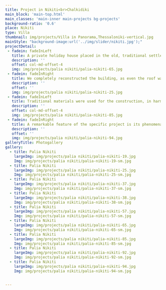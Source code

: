```yaml
---
title: Project in Nikiti<br>Chalkidiki
main_block: 'main-top.html'
main_classes: 'main-inner main-projects bg-projects'
background-ratio: '0.6'
place: Nikiti
type: Villa
thumbnail: img/projects/Villa in Panorama,Thessaloniki-vertical.jpg
mainStyle: "background-image:url('../img/slider/nikiti.jpg');"
projectDetail:
 - fadein: fadeInLeft
   title: A private holiday house placed in the old, traditional settlement of Nikiti.
   description: ''
   offset: col-md-offset-4
   img: img/projects/palia nikiti/palia-nikiti-65.jpg
 - fadein: fadeInRight
   title: We completely reconstructed the building, as even the roof was absent and only the walls were preserved.
   description: ''
   offset: ''
   img: img/projects/palia nikiti/palia-nikiti-25.jpg
 - fadein: fadeInLeft
   title: Traditional materials were used for the construction, in harmony with the architecture of the greater area as all buildings there are preservable and under the supervision of the Ephorate of New Monuments
   description: ''
   offset: col-md-offset-4
   img: img/projects/palia nikiti/palia-nikiti-85.jpg
 - fadein: fadeInRight
   title: A remarkable feature of the specific project is its phenomenal architecture and the stunning scenery of the settlement.
   description: ''
   offset: ''
   img: img/projects/palia nikiti/palia-nikiti-94.jpg
galleryTitle: Photogallery 
gallery:
  - title: Palia Nikiti
    largeImg: img/projects/palia nikiti/palia-nikiti-19.jpg
    Img: img/projects/palia nikiti/palia-nikiti-19-sm.jpg
  - title: Palia Nikiti
    largeImg: img/projects/palia nikiti/palia-nikiti-25.jpg
    Img: img/projects/palia nikiti/palia-nikiti-25-sm.jpg
  - title: Palia Nikiti
    largeImg: img/projects/palia nikiti/palia-nikiti-37.jpg
    Img: img/projects/palia nikiti/palia-nikiti-37-sm.jpg
  - title: Palia Nikiti
    largeImg: img/projects/palia nikiti/palia-nikiti-38.jpg
    Img: img/projects/palia nikiti/palia-nikiti-38-sm.jpg
  - title: Palia Nikiti
    largeImg: img/projects/palia nikiti/palia-nikiti-57.jpg
    Img: img/projects/palia nikiti/palia-nikiti-57-sm.jpg
  - title: Palia Nikiti
    largeImg: img/projects/palia nikiti/palia-nikiti-65.jpg
    Img: img/projects/palia nikiti/palia-nikiti-65-sm.jpg
  - title: Palia Nikiti
    largeImg: img/projects/palia nikiti/palia-nikiti-85.jpg
    Img: img/projects/palia nikiti/palia-nikiti-85-sm.jpg
  - title: Palia Nikiti
    largeImg: img/projects/palia nikiti/palia-nikiti-92.jpg
    Img: img/projects/palia nikiti/palia-nikiti-92-sm.jpg
  - title: Palia Nikiti
    largeImg: img/projects/palia nikiti/palia-nikiti-94.jpg
    Img: img/projects/palia nikiti/palia-nikiti-94-sm.jpg
    

---
```

